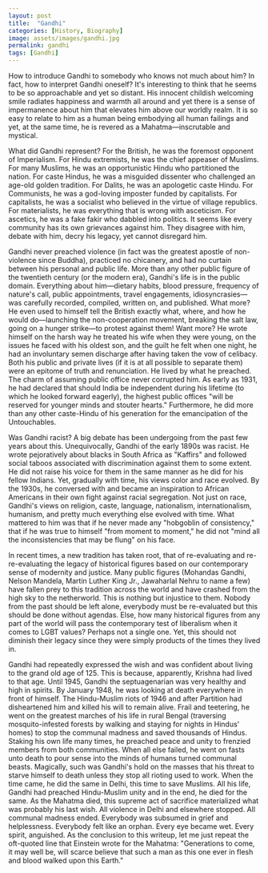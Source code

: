 ```yaml
---
layout: post
title:  "Gandhi"
categories: [History, Biography]
image: assets/images/gandhi.jpg
permalink: gandhi
tags: [Gandhi]
---
```

How to introduce Gandhi to somebody who knows not much about him? In fact, how to interpret Gandhi oneself? It's interesting to think that he seems to be so approachable and yet so distant. His innocent childish welcoming smile radiates happiness and warmth all around and yet there is a sense of impermanence about him that elevates him above our worldly realm. It is so easy to relate to him as a human being embodying all human failings and yet, at the same time, he is revered as a Mahatma—inscrutable and mystical.

What did Gandhi represent? For the British, he was the foremost opponent of Imperialism. For Hindu extremists, he was the chief appeaser of Muslims. For many Muslims, he was an opportunistic Hindu who partitioned the nation. For caste Hindus, he was a misguided dissenter who challenged an age-old golden tradition. For Dalits, he was an apologetic caste Hindu. For Communists, he was a god-loving imposter funded by capitalists. For capitalists, he was a socialist who believed in the virtue of village republics. For materialists, he was everything that is wrong with asceticism. For ascetics, he was a fake fakir who dabbled into politics. It seems like every community has its own grievances against him. They disagree with him, debate with him, decry his legacy, yet cannot disregard him.

Gandhi never preached violence (in fact was the greatest apostle of non-violence since Buddha), practiced no chicanery, and had no curtain between his personal and public life. More than any other public figure of the twentieth century (or the modern era), Gandhi's life is in the public domain. Everything about him—dietary habits, blood pressure, frequency of nature's call, public appointments, travel engagements, idiosyncrasies—was carefully recorded, compiled, written on, and published. What more? He even used to himself tell the British exactly what, where, and how he would do—launching the non-cooperation movement, breaking the salt law, going on a hunger strike—to protest against them! Want more? He wrote himself on the harsh way he treated his wife when they were young, on the issues he faced with his oldest son, and the guilt he felt when one night, he had an involuntary semen discharge after having taken the vow of celibacy. Both his public and private lives (if it is at all possible to separate them) were an epitome of truth and renunciation. He lived by what he preached. The charm of assuming public office never corrupted him. As early as 1931, he had declared that should India be independent during his lifetime (to which he looked forward eagerly), the highest public offices "will be reserved for younger minds and stouter hearts." Furthermore, he did more than any other caste-Hindu of his generation for the emancipation of the Untouchables.

Was Gandhi racist? A big debate has been undergoing from the past few years about this. Unequivocally, Gandhi of the early 1890s was racist. He wrote pejoratively about blacks in South Africa as "Kaffirs" and followed social taboos associated with discrimination against them to some extent. He did not raise his voice for them in the same manner as he did for his fellow Indians. Yet, gradually with time, his views color and race evolved. By the 1930s, he conversed with and became an inspiration to African Americans in their own fight against racial segregation. Not just on race, Gandhi's views on religion, caste, language, nationalism, internationalism, humanism, and pretty much everything else evolved with time. What mattered to him was that if he never made any "hobgoblin of consistency," that if he was true to himself "from moment to moment," he did not "mind all the inconsistencies that may be flung" on his face.

In recent times, a new tradition has taken root, that of re-evaluating and re-re-evaluating the legacy of historical figures based on our contemporary sense of modernity and justice. Many public figures (Mohandas Gandhi, Nelson Mandela, Martin Luther King Jr., Jawaharlal Nehru to name a few) have fallen prey to this tradition across the world and have crashed from the high sky to the netherworld. This is nothing but injustice to them. Nobody from the past should be left alone, everybody must be re-evaluated but this should be done without agendas. Else, how many historical figures from any part of the world will pass the contemporary test of liberalism when it comes to LGBT values? Perhaps not a single one. Yet, this should not diminish their legacy since they were simply products of the times they lived in.

Gandhi had repeatedly expressed the wish and was confident about living to the grand old age of 125. This is because, apparently, Krishna had lived to that age. Until 1945, Gandhi the septuagenarian was very healthy and high in spirits. By January 1948, he was looking at death everywhere in front of himself. The Hindu-Muslim riots of 1946 and after Partition had disheartened him and killed his will to remain alive. Frail and teetering, he went on the greatest marches of his life in rural Bengal (traversing mosquito-infested forests by walking and staying for nights in Hindus' homes) to stop the communal madness and saved thousands of Hindus. Staking his own life many times, he preached peace and unity to frenzied members from both communities. When all else failed, he went on fasts unto death to pour sense into the minds of humans turned communal beasts. Magically, such was Gandhi's hold on the masses that his threat to starve himself to death unless they stop all rioting used to work. When the time came, he did the same in Delhi, this time to save Muslims. All his life, Gandhi had preached Hindu-Muslim unity and in the end, he died for the same. As the Mahatma died, this supreme act of sacrifice materialized what was probably his last wish. All violence in Delhi and elsewhere stopped. All communal madness ended. Everybody was subsumed in grief and helplessness. Everybody felt like an orphan. Every eye became wet. Every spirit, anguished. As the conclusion to this writeup, let me just repeat the oft-quoted line that Einstein wrote for the Mahatma: "Generations to come, it may well be, will scarce believe that such a man as this one ever in flesh and blood walked upon this Earth."
